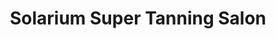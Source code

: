 ---
title: "Solarium Super Tanning Salon"
url: /shawnee/solarium-super-tanning-salon/
shop: beauty
---
